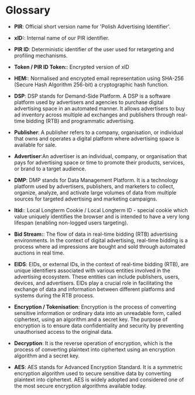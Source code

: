 Glossary
========

-   **PIR**: Official short version name for 'Polish Advertising Identifier'.
-   **xID:**: Internal name of our PIR identifier.
-   **PIR ID**: Deterministic identifier of the user used for retargeting and profiling mechanisms.
-   **Token / PIR ID Token:**: Encrypted version of xID
-   **HEM:**: Normalised and encrypted email representation using SHA-256 (Secure Hash Algorithm 256-bit) a cryptographic hash function.

-   **DSP**: DSP stands for Demand-Side Platform. A DSP is a software platform used by advertisers and agencies to purchase digital advertising space in an automated manner. It allows advertisers to buy ad inventory across multiple ad exchanges and publishers through real-time bidding (RTB) and programmatic advertising.
-   **Publisher**: A publisher refers to a company, organisation, or individual that owns and operates a digital platform where advertising space is available for sale.
-   **Advertiser**:An advertiser is an individual, company, or organisation that pays for advertising space or time to promote their products, services, or brand to a target audience.
-   **DMP**: DMP stands for Data Management Platform. It is a technology platform used by advertisers, publishers, and marketers to collect, organize, analyze, and activate large volumes of data from multiple sources for targeted advertising and marketing campaigns.

-   **ltid:**: Local Longterm Cookie / Local Longterm ID - special cookie which value uniquely identifies the browser and is intended to have a very long lifespan (enabling non-logged users targeting).
-   **Bid Stream:**: The flow of data in real-time bidding (RTB) advertising environments. In the context of digital advertising, real-time bidding is a process where ad impressions are bought and sold through automated auctions in real time.
-   **EIDS**: EIDs, or external IDs, in the context of real-time bidding (RTB), are unique identifiers associated with various entities involved in the advertising ecosystem. These entities can include publishers, users, devices, and advertisers. EIDs play a crucial role in facilitating the exchange of data and information between different platforms and systems during the RTB process.

-   **Encryption / Tokenisation**: Encryption is the process of converting sensitive information or ordinary data into an unreadable form, called ciphertext, using an algorithm and a secret key. The purpose of encryption is to ensure data confidentiality and security by preventing unauthorised access to the original data.
-   **Decryption**: It is the reverse operation of encryption, which is the process of converting plaintext into ciphertext using an encryption algorithm and a secret key.
-   **AES**: AES stands for Advanced Encryption Standard. It is a symmetric encryption algorithm used to secure sensitive data by converting plaintext into ciphertext. AES is widely adopted and considered one of the most secure encryption algorithms available today.
